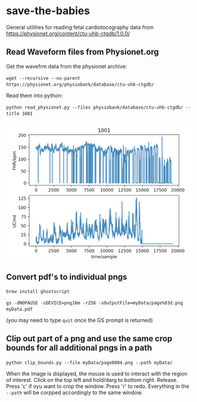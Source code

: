 # save-the-babies
General utilities for reading fetal cardiotocography data from https://physionet.org/content/ctu-uhb-ctgdb/1.0.0/

## Read Waveform files from Physionet.org

Get the wavefrm data from the physionet archive:

`wget --recursive --no-parent https://physionet.org/physiobank/database/ctu-uhb-ctgdb/`

Read them into python:

`python read_physionet.py --files physiobank/database/ctu-uhb-ctgdb/ --title 1001`


![](assets/ctu_uhb_1.png)

## Convert pdf's to individual pngs

`brew install ghostscript`
 
`gs -dNOPAUSE -sDEVICE=png16m -r256 -sOutputFile=myData/page%03d.png myData.pdf`

(you may need to type `quit` once the GS prompt is returned)

## Clip out part of a png and use the same crop bounds for all additional pngs in a path

`python clip_bounds.py --file myData/page0004.png --path myData/`

When the image is displayed, the mouse is used to interact with the region of interest. Click on the top left and hold/darg to bottom right. Release. Press 'c' if oyu want to crop the window. Press 'r' to redo. Everything in the `--path` will be corpped accordingly to the same window.

